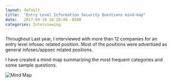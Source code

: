```yaml
---
layout: default
title:  "Entry Level Information Security Questions mind-map"
date:   2017-09-18 18:29:40 -0500
categories: Interviewing
---
```

Throughout Last year, I interviewed with more than 12 companies for an entry level infosec related position. Most of the positions were advertised as general infosec/appsec related positions.

I have created a mind-map summarizing the most frequent categories and some sample questions.

![Mind Map](/assets/images/infosec-mind-map.jpg)